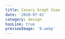 ```yaml
---
title: Canary Graph View
date: '2020-07-01'
category: design
hasLink: true
previewImage: '9.webp'
---
```

